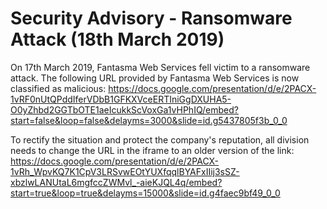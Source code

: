 # Security Advisory - Ransomware Attack (18th March 2019)

On 17th March 2019, Fantasma Web Services fell victim to a ransomware attack.
The following URL provided by Fantasma Web Services is now classified as malicious: https://docs.google.com/presentation/d/e/2PACX-1vRF0nUtQPddIferVDbB1GFKXVceERTIniGgDXUHA5-O0yZhbd2GGTbOTE1aeIcukkScVoxGa1vHPhIQ/embed?start=false&loop=false&delayms=3000&slide=id.g5437805f3b_0_0

To rectify the situation and protect the company's reputation, all division needs to change the URL in the iframe to an older version of the link: https://docs.google.com/presentation/d/e/2PACX-1vRh_WpvKQ7K1CpV3LRSvwEOtYUXfqqlBYAFxIIij3sSZ-xbzlwLANUtaL6mgfccZWMvl_-aieKJQL4q/embed?start=true&loop=true&delayms=15000&slide=id.g4faec9bf49_0_0

